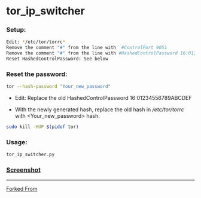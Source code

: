 

# tor_ip_switcher


### Setup:
```bash
Edit: */etc/tor/torrc*
Remove the comment "#" from the line with  #ControlPort 9051 
Remove the comment "#" from the line with #HashedControlPassword 16:01234556789ABCDEF
Reset HashedControlPassword: See below
```

### Reset the password:

```bash
tor --hash-password "Your_new_password"
```

* Edit: Replace the old HashedControlPassword 16:01234556789ABCDEF 

* With the newly generated hash, replace the old hash in */etc/tor/torrc* with <Your_new_password> hash.
```bash
sudo kill -HUP $(pidof tor)
```
### Usage:

```python
tor_ip_switcher.py
```


### [Screenshot](https://drive.google.com/open?id=0B79r4wTVj-CZWGVXZUU5eU1vQ1U)

***
[Forked From](https://github.com/Anonymous-Dev/Pyloris/blob/master/tor_switcher.py)
